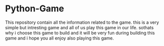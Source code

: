 # Python-Game
This repository contain all the information related to the game. this is a very simple but intresting  game and all of us play this game in our life. sothats why i choose this game to build and it will be very fun during building this game and i hope you all enjoy also playing this game.
